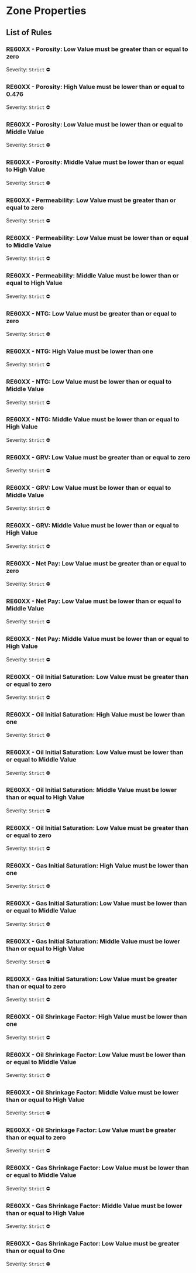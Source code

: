 # Zone Properties

## List  of Rules

### RE60XX - Porosity: Low Value must be greater than or equal to zero

Severity: `Strict` :no_entry:

### RE60XX - Porosity: High Value must be lower than or equal to 0.476

Severity: `Strict` :no_entry:

### RE60XX - Porosity: Low Value must be lower than or equal to Middle Value

Severity: `Strict` :no_entry:

### RE60XX - Porosity: Middle Value must be lower than or equal to High Value

Severity: `Strict` :no_entry:

### RE60XX - Permeability: Low Value must be greater than or equal to zero

Severity: `Strict` :no_entry:

### RE60XX - Permeability: Low Value must be lower than or equal to Middle Value

Severity: `Strict` :no_entry:

### RE60XX - Permeability: Middle Value must be lower than or equal to High Value

Severity: `Strict` :no_entry:

### RE60XX - NTG: Low Value must be greater than or equal to zero

Severity: `Strict` :no_entry:

### RE60XX - NTG: High Value must be lower than one

Severity: `Strict` :no_entry:

### RE60XX - NTG: Low Value must be lower than or equal to Middle Value

Severity: `Strict` :no_entry:

### RE60XX - NTG: Middle Value must be lower than or equal to High Value

Severity: `Strict` :no_entry:

### RE60XX - GRV: Low Value must be greater than or equal to zero

Severity: `Strict` :no_entry:

### RE60XX - GRV: Low Value must be lower than or equal to Middle Value

Severity: `Strict` :no_entry:

### RE60XX - GRV: Middle Value must be lower than or equal to High Value

Severity: `Strict` :no_entry:

### RE60XX - Net Pay: Low Value must be greater than or equal to zero

Severity: `Strict` :no_entry:

### RE60XX - Net Pay: Low Value must be lower than or equal to Middle Value

Severity: `Strict` :no_entry:

### RE60XX - Net Pay: Middle Value must be lower than or equal to High Value

Severity: `Strict` :no_entry:

### RE60XX - Oil Initial Saturation: Low Value must be greater than or equal to zero

Severity: `Strict` :no_entry:

### RE60XX - Oil Initial Saturation: High Value must be lower than one

Severity: `Strict` :no_entry:

### RE60XX - Oil Initial Saturation: Low Value must be lower than or equal to Middle Value

Severity: `Strict` :no_entry:

### RE60XX - Oil Initial Saturation: Middle Value must be lower than or equal to High Value

Severity: `Strict` :no_entry:

### RE60XX - Oil Initial Saturation: Low Value must be greater than or equal to zero

Severity: `Strict` :no_entry:

### RE60XX - Gas Initial Saturation: High Value must be lower than one

Severity: `Strict` :no_entry:

### RE60XX - Gas Initial Saturation: Low Value must be lower than or equal to Middle Value

Severity: `Strict` :no_entry:

### RE60XX - Gas Initial Saturation: Middle Value must be lower than or equal to High Value

Severity: `Strict` :no_entry:

### RE60XX - Gas Initial Saturation: Low Value must be greater than or equal to zero

Severity: `Strict` :no_entry:

### RE60XX - Oil Shrinkage Factor: High Value must be lower than one

Severity: `Strict` :no_entry:

### RE60XX - Oil Shrinkage Factor: Low Value must be lower than or equal to Middle Value

Severity: `Strict` :no_entry:

### RE60XX - Oil Shrinkage Factor: Middle Value must be lower than or equal to High Value

Severity: `Strict` :no_entry:

### RE60XX - Oil Shrinkage Factor: Low Value must be greater than or equal to zero

Severity: `Strict` :no_entry:


### RE60XX - Gas Shrinkage Factor: Low Value must be lower than or equal to Middle Value

Severity: `Strict` :no_entry:

### RE60XX - Gas Shrinkage Factor: Middle Value must be lower than or equal to High Value

Severity: `Strict` :no_entry:

### RE60XX - Gas Shrinkage Factor: Low Value must be greater than or equal to One

Severity: `Strict` :no_entry:
